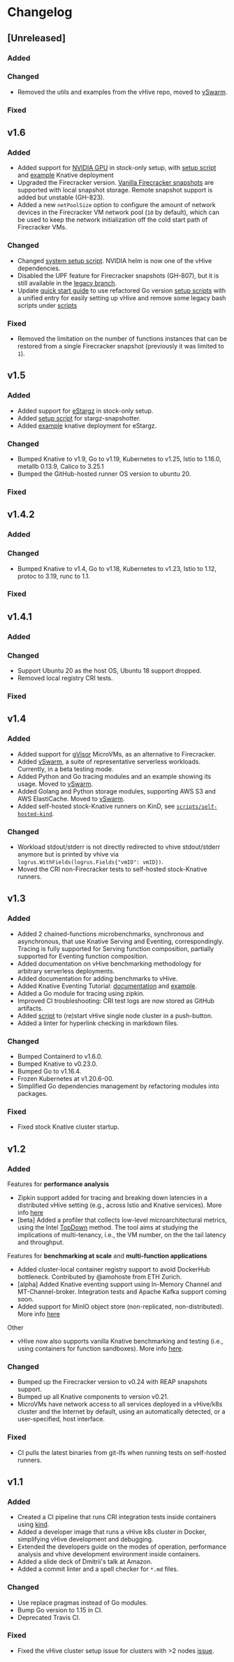 # Changelog

## [Unreleased]

### Added

### Changed

- Removed the utils and examples from the vHive repo, moved to [vSwarm](https://github.com/vhive-serverless/vSwarm).

### Fixed

## v1.6

### Added
- Added support for [NVIDIA GPU](https://docs.nvidia.com/datacenter/cloud-native/kubernetes/install-k8s.html) in stock-only setup, with [setup script](./scripts/gpu/setup_nvidia_gpu.sh) and [example](./configs/gpu/gpu-function.yaml) Knative deployment 
- Upgraded the Firecracker version.  [Vanilla Firecracker snapshots](./docs/snapshots.md) are
  supported with local snapshot storage. Remote snapshot support is added but unstable (GH-823).
- Added a new `netPoolSize` option to configure the amount of network devices in the Firecracker VM network pool (`10`
  by default), which can be used to keep the network initialization off the cold start path of Firecracker VMs.
### Changed

- Changed [system setup script](./scripts/setup_system.sh). NVIDIA helm is now one of the vHive dependencies.
- Disabled the UPF feature for Firecracker snapshots (GH-807), but it is still available in the
  [legacy branch](https://github.com/vhive-serverless/vHive/tree/legacy-firecracker-v0.24.0-with-upf-support).
- Update [quick start guide](./docs/quickstart_guide.md) to use refactored Go version [setup scripts](./scripts/setup.go) with a unified entry for easily setting up vHive and remove some legacy bash scripts under [scripts](./scripts/)

### Fixed

- Removed the limitation on the number of functions instances that can be restored from a single Firecracker snapshot
  (previously it was limited to `1`).


## v1.5

### Added
- Added support for [eStargz](https://github.com/containerd/stargz-snapshotter) in stock-only setup.
- Added [setup script](./scripts/stargz/setup_stargz.sh) for stargz-snapshotter.
- Added [example](./configs/knative_workloads/stargz-node.yaml) knative deployment for eStargz.

### Changed
- Bumped Knative to v1.9, Go to v1.19, Kubernetes to v1.25, Istio to 1.16.0, metallb 0.13.9, Calico to 3.25.1
- Bumped the GitHub-hosted runner OS version to ubuntu 20.

### Fixed


## v1.4.2

### Added

### Changed
- Bumped Knative to v1.4, Go to v1.18, Kubernetes to v1.23, Istio to 1.12, protoc to 3.19, runc to 1.1.

### Fixed


## v1.4.1

### Added

### Changed
- Support Ubuntu 20 as the host OS, Ubuntu 18 support dropped.
- Removed local registry CRI tests.

### Fixed


## v1.4

### Added

- Added support for [gVisor](https://gvisor.dev) MicroVMs, as an alternative to Firecracker.
- Added [vSwarm](https://github.com/vhive-serverless/vSwarm), a suite of representative serverless workloads.
Currently, in a beta testing mode.
- Added Python and Go tracing modules and an example showing its usage.
Moved to [vSwarm](https://github.com/vhive-serverless/vSwarm/tree/main/utils/tracing).
- Added Golang and Python storage modules, supporting AWS S3 and AWS ElastiCache.
Moved to [vSwarm](https://github.com/vhive-serverless/vSwarm/tree/main/utils/storage).
- Added self-hosted stock-Knative runners on KinD,
see [`scripts/self-hosted-kind`](./scripts/self-hosted-kind/).

### Changed

- Workload stdout/stderr is not directly redirected to vhive stdout/stderr anymore
but is printed by vhive via `logrus.WithFields(logrus.Fields{"vmID": vmID})`.
- Moved the CRI non-Firecracker tests to self-hosted stock-Knative runners.


## v1.3

### Added

- Added 2 chained-functions microbenchmarks, synchronous and asynchronous, that use Knative Serving and Eventing, correspondingly.
Tracing is fully supported for Serving function composition, partially supported for Eventing function composition.
- Added documentation on vHive benchmarking methodology
for arbitrary serverless deployments.
- Added documentation for adding benchmarks to vHive.
- Added Knative Eventing Tutorial: [documentation](./docs/knative/eventing.md) and [example](https://github.com/vhive-serverless/vSwarm/blob/main/tools/knative-eventing-tutorial).
- Added a Go module for tracing using zipkin.
- Improved CI troubleshooting: CRI test logs are now stored as GitHub artifacts.
- Added [script](https://github.com/vhive-serverless/vHive/blob/main/docs/quickstart_guide.md#iii-setup-a-single-node-cluster) to (re)start vHive single node cluster in a push-button.
- Added a linter for hyperlink checking in markdown files.

### Changed

- Bumped Containerd to v1.6.0.
- Bumped Knative to v0.23.0.
- Bumped Go to v1.16.4.
- Frozen Kubernetes at v1.20.6-00.
- Simplified Go dependencies management by refactoring modules into packages.

### Fixed

- Fixed stock Knative cluster startup.


## v1.2

### Added

Features for **performance analysis**
- Zipkin support added for tracing and breaking down latencies in a distributed vHive setting (e.g., across Istio and Knative services).
More info [here](./docs/developers_guide.md#Knative-request-tracing)
- [beta] Added a profiler that collects low-level microarchitectural metrics,
using the Intel [TopDown](https://ieeexplore.ieee.org/document/6844459) method.
The tool aims at studying the implications of multi-tenancy, i.e., the VM number,  on the the tail latency and throughput.

Features for **benchmarking at scale** and **multi-function applications**
- Added cluster-local container registry support to avoid DockerHub bottleneck. Contributed by @amohoste from ETH Zurich.
- [alpha] Added Knative eventing support using In-Memory Channel and MT-Channel-broker.
Integration tests and Apache Kafka support coming soon.
- Added support for MinIO object store (non-replicated, non-distributed).
More info [here](./docs/developers_guide.md#MinIO-S3-service)

Other
- vHive now also supports vanilla Knative benchmarking and testing (i.e., using containers for function sandboxes).
More info [here](./docs/developers_guide.md#Testing-stock-Knative-images).

### Changed
- Bumped up the Firecracker version to v0.24 with REAP snapshots support.
- Bumped up all Knative components to version v0.21.
- MicroVMs have network access to all services deployed in a vHive/k8s cluster and the Internet by default,
using an automatically detected, or a user-specified, host interface.

### Fixed
- CI pulls the latest binaries from git-lfs when running tests on self-hosted runners.

## v1.1

### Added

- Created a CI pipeline that runs CRI integration tests inside containers using [kind](https://kind.sigs.k8s.io/).
- Added a developer image that runs a vHive k8s cluster in Docker, simplifying vHive development and debugging.
- Extended the developers guide on the modes of operation, performance analysis and vhive development environment inside containers.
- Added a slide deck of Dmitrii's talk at Amazon.
- Added a commit linter and a spell checker for `*.md` files.

### Changed

- Use replace pragmas instead of Go modules.
- Bump Go version to 1.15 in CI.
- Deprecated Travis CI.

### Fixed

- Fixed the vHive cluster setup issue for clusters with >2 nodes [issue](https://github.com/vhive-serverless/vhive/issues/94).

